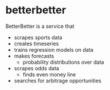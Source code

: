 # betterbetter
BetterBetter is a service that 
  - scrapes sports data
  - creates timeseries
  - trains regression models on data
  - makes forecasts
    - probability distributions over data
  - scrapes odds data
    - finds even money line
  - searches for arbitrage opportunities
